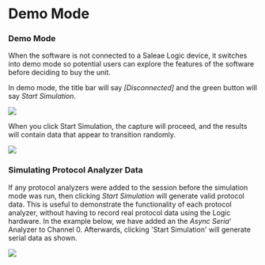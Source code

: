 # Demo Mode

### **Demo Mode**

When the software is not connected to a Saleae Logic device, it switches into demo mode so potential users can explore the features of the software before deciding to buy the unit.

In demo mode, the title bar will say _\[Disconnected\]_ and the green button will say _Start Simulation_. 

![](https://trello-attachments.s3.amazonaws.com/55f0ad9685db3c82f0f3aeba/5ae220e1cb015c014d4b4936/30ef9ace4896111a083853b2a1552941/Start-sim.png)

When you click Start Simulation, the capture will proceed, and the results will contain data that appear to transition randomly.

![](https://trello-attachments.s3.amazonaws.com/55f0ad9685db3c82f0f3aeba/5ae220e1cb015c014d4b4936/d8c8397cf987aef9056a0f5dad339796/sim-data.png)

### **Simulating Protocol Analyzer Data**

If any protocol analyzers were added to the session before the simulation mode was run, then clicking _Start Simulation_ will generate valid protocol data. This is useful to demonstrate the functionality of each protocol analyzer, without having to record real protocol data using the Logic hardware. In the example below, we have added an the _Async Seria_' Analyzer to Channel 0. Afterwards, clicking 'Start Simulation' will generate serial data as shown.

![](https://trello-attachments.s3.amazonaws.com/55f0ad9685db3c82f0f3aeba/5ae220e1cb015c014d4b4936/8e0d64ab4755e8acfd3b9c54e2fa1604/protocol-sim.png)

